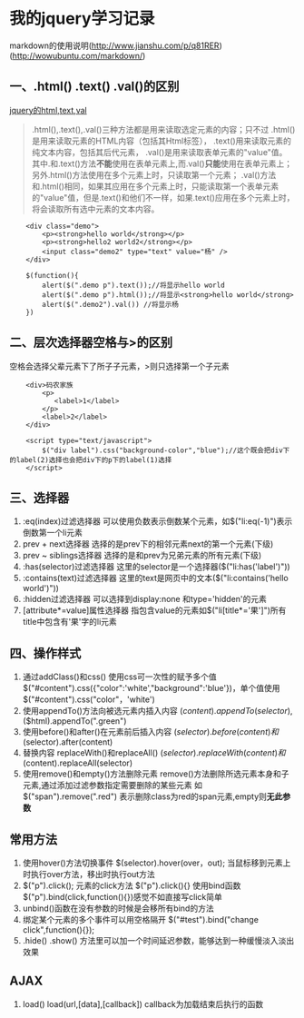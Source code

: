# 我的jquery学习记录

markdown的使用说明(http://www.jianshu.com/p/q81RER) (http://wowubuntu.com/markdown/)

## 一、.html() .text() .val()的区别
[jquery的html,text,val](http://www.cnblogs.com/aqbyygyyga/archive/2011/11/03/2234926.html)
> .html(),.text(),.val()三种方法都是用来读取选定元素的内容；只不过
.html()是用来读取元素的HTML内容（包括其Html标签），
.text()用来读取元素的纯文本内容，包括其后代元素，
.val()是用来读取表单元素的"value"值。
其中.和.text()方法**不能**使用在表单元素上,而.val()**只能**使用在表单元素上；
另外.html()方法使用在多个元素上时，只读取第一个元素；
.val()方法和.html()相同，如果其应用在多个元素上时，只能读取第一个表单元素的"value"值，但是.text()和他们不一样，如果.text()应用在多个元素上时，将会读取所有选中元素的文本内容。

        <div class="demo">
         	<p><strong>hello world</strong></p>
         	<p><strong>hello2 world2</strong></p>
         	<input class="demo2" type="text" value="杨" />
        </div>
        
        $(function(){
        	alert($(".demo p").text());//将显示hello world
        	alert($(".demo p").html());//将显示<strong>hello world</strong>
        	alert($(".demo2").val()) //将显示杨
        })

## 二、层次选择器空格与>的区别
空格会选择父辈元素下了所子子元素，>则只选择第一个子元素
        
        <div>码农家族
            <p>
               <label>1</label>
            </p>
            <label>2</label>
        </div>
        
        <script type="text/javascript">
            $("div label").css("background-color","blue");//这个既会把div下的label(2)选择也会把div下的p下的label(1)选择
        </script>

## 三、选择器
  1. :eq(index)过滤选择器 可以使用负数表示倒数某个元素，如$("li:eq(-1)")表示倒数第一个li元素
  2. prev + next选择器 选择的是prev下的相邻元素next的第一个元素(下级)
  3. prev ~ siblings选择器 选择的是和prev为兄弟元素的所有元素(下级)
  4. :has(selector)过滤选择器 这里的selector是一个选择器($("li:has('label')"))
  5. :contains(text)过滤选择器 这里的text是网页中的文本($("li:contains('hello world')"))
  6. :hidden过滤选择器 可以选择到display:none 和type='hidden'的元素
  7. [attribute\*=value]属性选择器 指包含value的元素如$("li[title\*='果']")所有title中包含有'果'字的li元素
  
 
## 四、操作样式
1. 通过addClass()和css() 使用css可一次性的赋予多个值 $("#content").css({"color":'white',"background":'blue'})，单个值使用$("#content").css("color"，'white')
2. 使用appendTo()方法向被选元素内插入内容 $(content).appendTo(selector),$($html).appendTo(".green")
3. 使用before()和after()在元素前后插入内容 $(selector).before(content)和$(selector).after(content)
4. 替换内容 replaceWith()和replaceAll() $(selector).replaceWith(content)和$(content).replaceAll(selector)
5. 使用remove()和empty()方法删除元素 remove()方法删除所选元素本身和子元素,通过添加过滤参数指定需要删除的某些元素 如$("span").remove(".red") 表示删除class为red的span元素,empty则**无此参数**
 
 
 ## 常用方法
1. 使用hover()方法切换事件 $(selector).hover(over，out); 当鼠标移到元素上时执行over方法，移出时执行out方法
2. $("p").click(); 元素的click方法 $("p").click(){} 使用bind函数$("p").bind(click,function(){})感觉不如直接写click简单
3. unbind()函数在没有参数的时候是会移所有bind的方法
4. 绑定某个元素的多个事件可以用空格隔开 $("#test").bind("change click",function(){});
5. .hide() .show() 方法里可以加一个时间延迟参数，能够达到一种缓慢淡入淡出效果

## AJAX
1. load() load(url,[data],[callback]) callback为加载结束后执行的函数

